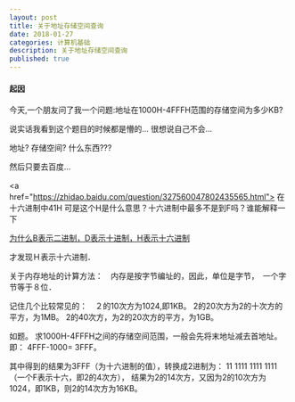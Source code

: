 ```yaml
---
layout: post
title: 关于地址存储空间查询
date: 2018-01-27
categories: 计算机基础
description: 关于地址存储空间查询
published: true
---
```


#### 起因

今天,一个朋友问了我一个问题:地址在1000H-4FFFH范围的存储空间为多少KB?

说实话我看到这个题目的时候都是懵的... 很想说自己不会...

地址? 存储空间? 什么东西???

然后只要去百度... 

<a　href="https://zhidao.baidu.com/question/327560047802435565.html"> 在十六进制中41H 可是这个H是什么意思？十六进制中最多不是到F吗？谁能解释一下</a>

<a href="https://zhidao.baidu.com/question/245098935740545044.html"> 为什么B表示二进制，D表示十进制，H表示十六进制</a>

才发现Ｈ表示十六进制．

关于内存地址的计算方法：　内存是按字节编址的，因此，单位是字节，　一个字节等于８位．

记住几个比较常见的：　２的10次方为1024,即1KB。 2的20次方为2的十次方的平方，为1MB。 2的40次方，为2的20次方的平方，为1GB。

如题。 求1000H-4FFFH之间的存储空间范围，一般会先将末地址减去首地址。即： 4FFF-1000= 3FFF。

其中得到的结果为3FFF（为十六进制的值），转换成2进制为： 11 1111 1111 1111 （一个F表示十六，即2的4次方）， 结果为2的14次方，又因为2的10次方为1024，即1KB，则2的14次方为16KB。


